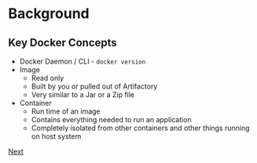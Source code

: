 # Background 

## Key Docker Concepts 
* Docker Daemon / CLI  - `docker version`
* Image 
  * Read only 
  * Built by you or pulled out of Artifactory 
  * Very similar to a Jar or a Zip file
* Container 
  * Run time of an image 
  * Contains everything needed to run an application
  * Completely isolated from other containers and other things running on host system


[Next](../hands-on/dockerpull.md)
